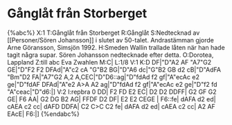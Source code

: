 # Gånglåt från Storberget

{%abc%}
X:1
T:Gånglåt från Storberget
R:Gånglåt 
S:Nedtecknad av [[Personer/Sören Johansson]] i slutet av 50-talet. Andrastämman gjorde Arne Göransson, Simsjön 1992.
H:Smeden Wallin trallade låten när han hade tagit några supar. Sören Johansson nedtecknade efter detta.
O:Dorotea, Lappland
Z:till abc Eva Zwahlen
M:C|
L:1/8
V:1
K:D
DF|"D"A2 AF "A7"G2 GE|"D"F2 F2 DFAd|"A"c2 cA "G"B2 BG|"D"A6 dc|"G"B2 GB d2 cB|"D"AdFA "Bm"D2 FA|"A7"G2 A,2 A,CEC|"D"D6::ag|"D"fdAd f2 gf|"A"ecAc e2 ge|"D"fdAF DFAd|"A"e2 A>A A2 ag|"D"fdAd f2 gf|"A"ecAc e2 ge|"D"f2 fd "A"ceac|"D"d6:|] 
V:2
I:repbra 0
DD|   F2 FD     E2 EC|   D2 D2 DDFF|   G2 GF    G2 GE|   F6 AA|   G2 DG B2 AG|   FFDF     D2 DF|    E2 E2  CEGE |   F6::fe|   dAFA d2 ed|   cAEA c2 cc|   dAFD DDFA|   C2 C>C C2 fe|   dAFA d2 ed|   cAEA c2 cc|   A2 AF    EAcE|   F6:|]
{%endabc%}
